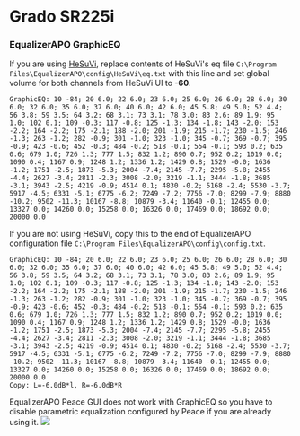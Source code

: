 # Grado SR225i
### EqualizerAPO GraphicEQ
If you are using [HeSuVi](https://sourceforge.net/projects/hesuvi/), replace contents of HeSuVi's eq file `C:\Program Files\EqualizerAPO\config\HeSuVi\eq.txt` with this line and set global volume for both channels from HeSuVi UI to **-60**.
```
GraphicEQ: 10 -84; 20 6.0; 22 6.0; 23 6.0; 25 6.0; 26 6.0; 28 6.0; 30 6.0; 32 6.0; 35 6.0; 37 6.0; 40 6.0; 42 6.0; 45 5.8; 49 5.0; 52 4.4; 56 3.8; 59 3.5; 64 3.2; 68 3.1; 73 3.1; 78 3.0; 83 2.6; 89 1.9; 95 1.0; 102 0.1; 109 -0.3; 117 -0.8; 125 -1.3; 134 -1.8; 143 -2.0; 153 -2.2; 164 -2.2; 175 -2.1; 188 -2.0; 201 -1.9; 215 -1.7; 230 -1.5; 246 -1.3; 263 -1.2; 282 -0.9; 301 -1.0; 323 -1.0; 345 -0.7; 369 -0.7; 395 -0.9; 423 -0.6; 452 -0.3; 484 -0.2; 518 -0.1; 554 -0.1; 593 0.2; 635 0.6; 679 1.0; 726 1.3; 777 1.5; 832 1.2; 890 0.7; 952 0.2; 1019 0.0; 1090 0.4; 1167 0.9; 1248 1.2; 1336 1.2; 1429 0.8; 1529 -0.0; 1636 -1.2; 1751 -2.5; 1873 -5.3; 2004 -7.4; 2145 -7.7; 2295 -5.8; 2455 -4.4; 2627 -3.4; 2811 -2.3; 3008 -2.0; 3219 -1.1; 3444 -1.8; 3685 -3.1; 3943 -2.5; 4219 -0.9; 4514 0.1; 4830 -0.2; 5168 -2.4; 5530 -3.7; 5917 -4.5; 6331 -5.1; 6775 -6.2; 7249 -7.2; 7756 -7.0; 8299 -7.9; 8880 -10.2; 9502 -11.3; 10167 -8.8; 10879 -3.4; 11640 -0.1; 12455 0.0; 13327 0.0; 14260 0.0; 15258 0.0; 16326 0.0; 17469 0.0; 18692 0.0; 20000 0.0
```
If you are not using HeSuVi, copy this to the end of EqualizerAPO configuration file `C:\Program Files\EqualizerAPO\config\config.txt`.
```
GraphicEQ: 10 -84; 20 6.0; 22 6.0; 23 6.0; 25 6.0; 26 6.0; 28 6.0; 30 6.0; 32 6.0; 35 6.0; 37 6.0; 40 6.0; 42 6.0; 45 5.8; 49 5.0; 52 4.4; 56 3.8; 59 3.5; 64 3.2; 68 3.1; 73 3.1; 78 3.0; 83 2.6; 89 1.9; 95 1.0; 102 0.1; 109 -0.3; 117 -0.8; 125 -1.3; 134 -1.8; 143 -2.0; 153 -2.2; 164 -2.2; 175 -2.1; 188 -2.0; 201 -1.9; 215 -1.7; 230 -1.5; 246 -1.3; 263 -1.2; 282 -0.9; 301 -1.0; 323 -1.0; 345 -0.7; 369 -0.7; 395 -0.9; 423 -0.6; 452 -0.3; 484 -0.2; 518 -0.1; 554 -0.1; 593 0.2; 635 0.6; 679 1.0; 726 1.3; 777 1.5; 832 1.2; 890 0.7; 952 0.2; 1019 0.0; 1090 0.4; 1167 0.9; 1248 1.2; 1336 1.2; 1429 0.8; 1529 -0.0; 1636 -1.2; 1751 -2.5; 1873 -5.3; 2004 -7.4; 2145 -7.7; 2295 -5.8; 2455 -4.4; 2627 -3.4; 2811 -2.3; 3008 -2.0; 3219 -1.1; 3444 -1.8; 3685 -3.1; 3943 -2.5; 4219 -0.9; 4514 0.1; 4830 -0.2; 5168 -2.4; 5530 -3.7; 5917 -4.5; 6331 -5.1; 6775 -6.2; 7249 -7.2; 7756 -7.0; 8299 -7.9; 8880 -10.2; 9502 -11.3; 10167 -8.8; 10879 -3.4; 11640 -0.1; 12455 0.0; 13327 0.0; 14260 0.0; 15258 0.0; 16326 0.0; 17469 0.0; 18692 0.0; 20000 0.0
Copy: L=-6.0dB*l, R=-6.0dB*R
```
EqualizerAPO Peace GUI does not work with GraphicEQ so you have to disable parametric equalization configured by Peace if you are already using it.
![](https://raw.githubusercontent.com/jaakkopasanen/AutoEq/master/results/Sonoma%20Model%20One/innerfidelity/onear/Grado%20SR225i/Grado%20SR225i.png)
